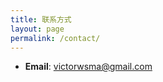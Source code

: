 ```yaml
---
title: 联系方式
layout: page
permalink: /contact/
---
```


- **Email**: [victorwsma@gmail.com](mailto:victorwsma@gmail.com)
